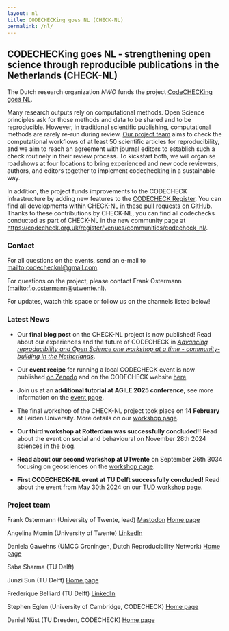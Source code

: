 ```yaml
---
layout: nl
title: CODECHECKing goes NL (CHECK-NL)
permalink: /nl/
---
```


## CODECHECKing goes NL - strengthening open science through reproducible publications in the Netherlands (CHECK-NL)

The Dutch research organization *NWO* funds the project [CodeCHECKing goes NL](https://www.nwo.nl/projecten/osf232063).

Many research outputs rely on computational methods.
Open Science principles ask for those methods and data to be shared and to be reproducible.
However, in traditional scientific publishing, computational methods are rarely re-run during review.
[Our project team](#project-team) aims to check the computational workflows of at least 50 scientific articles for reproducibility, and we aim to reach an agreement with journal editors to establish such a check routinely in their review process.
To kickstart both, we will organise roadshows at four locations to bring experienced and new code reviewers, authors, and editors together to implement codechecking in a sustainable way.

In addition, the project funds improvements to the CODECHECK infrastructure by adding new features to the [CODECHECK Register](/register/).
You can find all developments within CHECK-NL [in these pull requests on GitHub](https://github.com/codecheckers/register/pulls?q=is%3Apr+label%3Acheck-nl+).
Thanks to these contributions by CHECK-NL, you can find all codechecks conducted as part of CHECK-NL in the new community page at <https://codecheck.org.uk/register/venues/communities/codecheck_nl/>.

### Contact

For all questions on the events, send an e-mail to <mailto:codechecknl@gmail.com>.

For questions on the project, please contact Frank Ostermann (<mailto:f.o.ostermann@utwente.nl>).

For updates, watch this space or follow us on the channels listed below!

### Latest News

- Our **final blog post** on the CHECK-NL project is now published! Read about our experiences and the future of CODECHECK in _[Advancing reproducibility and Open Science one workshop at a time - community-building in the Netherlands](/nl/advancing-reproducibility-and-open-science-one-workshop-at-a-time)_.

- Our **event recipe** for running a local CODECHECK event is now published [on Zenodo](https://doi.org/10.5281/zenodo.15423186) and on the CODECHECK website [here](/guide/event-recipe)

- Join us at an **additional tutorial at AGILE 2025 conference**, see more information on the [event page](/nl/agilegis-2025.html).

- The final workshop of the CHECK-NL project took place on **14 February** at Leiden University. More details on our [workshop page](/nl/workshop4.html).
  
- **Our third workshop at Rotterdam was successfully concluded!!** Read about the event on social and behavioural on November 28th 2024 sciences in the [blog](/nl/workshop3.html).

- **Read about our second workshop at UTwente** on September 26th 3034 focusing on geosciences on the [workshop page](/nl/workshop2.html).

- **First CODECHECK-NL event at TU Delft successfully concluded!** Read about the event from May 30th 2024 on our [TUD workshop page](/nl/workshop1.html).

### Project team

Frank Ostermann (University of Twente, lead)
[Mastodon](https://mstdn.social/@f_ostermann)
[Home page](https://research.utwente.nl/en/persons/frank-ostermann)

Angelina Momin (University of Twente)
[LinkedIn](https://www.linkedin.com/in/angelina-momin)

Daniela Gawehns (UMCG Groningen, Dutch Reproducibility Network)
[Home page](https://danielagawehns.github.io/)

Saba Sharma (TU Delft)

Junzi Sun (TU Delft)
[Home page](https://junzis.com/)

Frederique Belliard (TU Delft)
[LinkedIn](https://www.linkedin.com/in/fredbelliard/)

Stephen Eglen (University of Cambridge, CODECHECK)
[Home page](https://sje30.github.io)

Daniel Nüst (TU Dresden, CODECHECK)
[Home page](https://nordholmen.net/)
